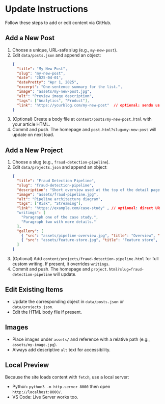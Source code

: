 # Update Instructions

Follow these steps to add or edit content via GitHub.

## Add a New Post
1. Choose a unique, URL-safe slug (e.g., `my-new-post`).
2. Edit `data/posts.json` and append an object:
   ```json
   {
     "title": "My New Post",
     "slug": "my-new-post",
     "date": "2025-04-01",
     "datePretty": "Apr 1, 2025",
     "excerpt": "One-sentence summary for the list.",
     "image": "assets/my-new-post.jpg",
     "alt": "Preview image description",
     "tags": ["Analytics", "Product"],
     "link": "https://yourblog.com/my-new-post"  // optional: sends users directly to this URL
   }
   ```
3. (Optional) Create a body file at `content/posts/my-new-post.html` with your article HTML.
4. Commit and push. The homepage and `post.html?slug=my-new-post` will update on next load.

## Add a New Project
1. Choose a slug (e.g., `fraud-detection-pipeline`).
2. Edit `data/projects.json` and append an object:
   ```json
   {
     "title": "Fraud Detection Pipeline",
     "slug": "fraud-detection-pipeline",
     "description": "Short overview used at the top of the detail page.",
     "image": "assets/fraud-pipeline.jpg",
     "alt": "Pipeline architecture diagram",
     "tags": ["Risk", "Streaming"],
     "link": "https://example.com/case-study" , // optional: direct URL override
     "writings": [
       "Paragraph one of the case study.",
       "Paragraph two with more details."
     ],
     "gallery": [
       { "src": "assets/pipeline-overview.jpg", "title": "Overview", "caption": "End-to-end flow from events to decisions." },
       { "src": "assets/feature-store.jpg", "title": "Feature store", "caption": "Low-latency features powering rules and models." }
     ]
   }
   ```
3. (Optional) Add `content/projects/fraud-detection-pipeline.html` for full custom writing. If present, it overrides `writings`.
4. Commit and push. The homepage and `project.html?slug=fraud-detection-pipeline` will update.

## Edit Existing Items
- Update the corresponding object in `data/posts.json` or `data/projects.json`.
- Edit the HTML body file if present.

## Images
- Place images under `assets/` and reference with a relative path (e.g., `assets/my-image.jpg`).
- Always add descriptive `alt` text for accessibility.

## Local Preview
Because the site loads content with `fetch`, use a local server:
- Python: `python3 -m http.server 8000` then open `http://localhost:8000/`.
- VS Code: Live Server works too.
